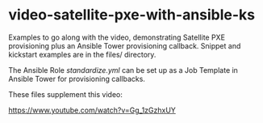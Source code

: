 # video-satellite-pxe-with-ansible-ks
Examples to go along with the video, demonstrating Satellite PXE provisioning plus an Ansible Tower provisioning callback.  Snippet and kickstart examples are in the files/ directory.

The Ansible Role *standardize.yml* can be set up as a Job Template in Ansible Tower for provisioning callbacks.

These files supplement this video:

https://www.youtube.com/watch?v=Gg_1zGzhxUY
